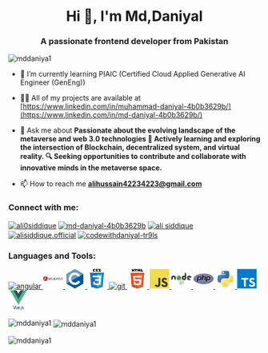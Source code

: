 <h1 align="center">Hi 👋, I'm Md,Daniyal</h1>
<h3 align="center">A passionate frontend developer from Pakistan</h3>

<p align="left"> <img src="https://komarev.com/ghpvc/?username=mddaniya1&label=Profile%20views&color=0e75b6&style=flat" alt="mddaniya1" /> </p>

- 🌱 I’m currently learning PIAIC (Certified Cloud Applied Generative AI Engineer (GenEng))

- 👨‍💻 All of my projects are available at [https://www.linkedin.com/in/muhammad-daniyal-4b0b3629b/](https://www.linkedin.com/in/md-daniyal-4b0b3629b/)

- 💬 Ask me about **Passionate about the evolving landscape of the metaverse and web 3.0 technologies 🚀 Actively learning and exploring the intersection of Blockchain, decentralized system, and virtual reality. 🔍 Seeking opportunities to contribute and collaborate with innovative minds in the metaverse space.**

- 📫 How to reach me **alihussain42234223@gmail.com**

<h3 align="left">Connect with me:</h3>
<p align="left">
<a href="https://twitter.com/ali0siddique" target="blank"><img align="center" src="https://raw.githubusercontent.com/rahuldkjain/github-profile-readme-generator/master/src/images/icons/Social/twitter.svg" alt="ali0siddique" height="30" width="40" /></a>
<a href="https://linkedin.com/in/md-daniyal-4b0b3629b" target="blank"><img align="center" src="https://raw.githubusercontent.com/rahuldkjain/github-profile-readme-generator/master/src/images/icons/Social/linked-in-alt.svg" alt="md-daniyal-4b0b3629b" height="30" width="40" /></a>
<a href="https://fb.com/ali siddique" target="blank"><img align="center" src="https://raw.githubusercontent.com/rahuldkjain/github-profile-readme-generator/master/src/images/icons/Social/facebook.svg" alt="ali siddique" height="30" width="40" /></a>
<a href="https://instagram.com/alisiddique.official" target="blank"><img align="center" src="https://raw.githubusercontent.com/rahuldkjain/github-profile-readme-generator/master/src/images/icons/Social/instagram.svg" alt="alisiddique.official" height="30" width="40" /></a>
<a href="https://www.youtube.com/c/codewithdaniyal-tr9ls" target="blank"><img align="center" src="https://raw.githubusercontent.com/rahuldkjain/github-profile-readme-generator/master/src/images/icons/Social/youtube.svg" alt="codewithdaniyal-tr9ls" height="30" width="40" /></a>
</p>

<h3 align="left">Languages and Tools:</h3>
<p align="left"> <a href="https://angular.io" target="_blank" rel="noreferrer"> <img src="https://angular.io/assets/images/logos/angular/angular.svg" alt="angular" width="40" height="40"/> </a> <a href="https://angular.io" target="_blank" rel="noreferrer"> <img src="https://raw.githubusercontent.com/devicons/devicon/master/icons/angularjs/angularjs-original-wordmark.svg" alt="angularjs" width="40" height="40"/> </a> <a href="https://www.cprogramming.com/" target="_blank" rel="noreferrer"> <img src="https://raw.githubusercontent.com/devicons/devicon/master/icons/c/c-original.svg" alt="c" width="40" height="40"/> </a> <a href="https://www.w3schools.com/css/" target="_blank" rel="noreferrer"> <img src="https://raw.githubusercontent.com/devicons/devicon/master/icons/css3/css3-original-wordmark.svg" alt="css3" width="40" height="40"/> </a> <a href="https://git-scm.com/" target="_blank" rel="noreferrer"> <img src="https://www.vectorlogo.zone/logos/git-scm/git-scm-icon.svg" alt="git" width="40" height="40"/> </a> <a href="https://www.w3.org/html/" target="_blank" rel="noreferrer"> <img src="https://raw.githubusercontent.com/devicons/devicon/master/icons/html5/html5-original-wordmark.svg" alt="html5" width="40" height="40"/> </a> <a href="https://developer.mozilla.org/en-US/docs/Web/JavaScript" target="_blank" rel="noreferrer"> <img src="https://raw.githubusercontent.com/devicons/devicon/master/icons/javascript/javascript-original.svg" alt="javascript" width="40" height="40"/> </a> <a href="https://nodejs.org" target="_blank" rel="noreferrer"> <img src="https://raw.githubusercontent.com/devicons/devicon/master/icons/nodejs/nodejs-original-wordmark.svg" alt="nodejs" width="40" height="40"/> </a> <a href="https://www.php.net" target="_blank" rel="noreferrer"> <img src="https://raw.githubusercontent.com/devicons/devicon/master/icons/php/php-original.svg" alt="php" width="40" height="40"/> </a> <a href="https://www.python.org" target="_blank" rel="noreferrer"> <img src="https://raw.githubusercontent.com/devicons/devicon/master/icons/python/python-original.svg" alt="python" width="40" height="40"/> </a> <a href="https://www.typescriptlang.org/" target="_blank" rel="noreferrer"> <img src="https://raw.githubusercontent.com/devicons/devicon/master/icons/typescript/typescript-original.svg" alt="typescript" width="40" height="40"/> </a> <a href="https://vuejs.org/" target="_blank" rel="noreferrer"> <img src="https://raw.githubusercontent.com/devicons/devicon/master/icons/vuejs/vuejs-original-wordmark.svg" alt="vuejs" width="40" height="40"/> </a> </p>

<p><img align="left" src="https://github-readme-stats.vercel.app/api/top-langs?username=mddaniya1&show_icons=true&locale=en&layout=compact" alt="mddaniya1" /></p>

<p>&nbsp;<img align="center" src="https://github-readme-stats.vercel.app/api?username=mddaniya1&show_icons=true&locale=en" alt="mddaniya1" /></p>

<p><img align="center" src="https://github-readme-streak-stats.herokuapp.com/?user=mddaniya1&" alt="mddaniya1" /></p>
